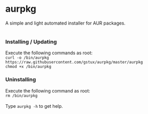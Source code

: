 # aurpkg
A simple and light automated installer for AUR packages.<br>
<br>
### Installing / Updating
Execute the following commands as root:<br>
`curl -o /bin/aurpkg https://raw.githubusercontent.com/gstux/aurpkg/master/aurpkg`<br>
`chmod +x /bin/aurpkg` <br>
### Uninstalling
Execute the following command as root:<br>
`rm /bin/aurpkg` <br>
<br>
Type `aurpkg -h` to get help.